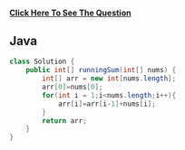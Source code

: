 #### [Click Here To See The Question](https://leetcode.com/problems/running-sum-of-1d-array/)

## Java
```Java
class Solution {
    public int[] runningSum(int[] nums) {
        int[] arr = new int[nums.length];
        arr[0]=nums[0];
        for(int i = 1;i<nums.length;i++){
            arr[i]=arr[i-1]+nums[i];
        }
        return arr;
    }
}
```
